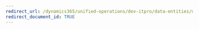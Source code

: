 ```yaml
---
redirect_url: /dynamics365/unified-operations/dev-itpro/data-entities/data-entities-report
redirect_document_id: TRUE 
--- 
```

